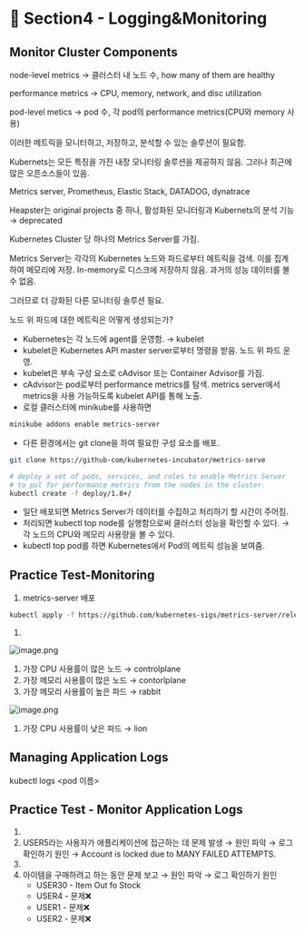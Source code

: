 # 🍨 Section4 - Logging&Monitoring

## Monitor Cluster Components


node-level metrics → 클러스터 내 노드 수, how many of them are healthy


performance metrics → CPU, memory, network, and disc utilization


pod-level  metics → pod 수, 각 pod의 performance metrics(CPU와 memory 사용)


이러한 메트릭을 모니터하고, 저장하고, 분석할 수 있는 솔루션이 필요함.


Kubernets는 모든 특징을 가진 내장 모니터링 솔루션을 제공하지 않음. 그러나 최근에 많은 오픈소스들이 있음.


Metrics server, Prometheus, Elastic Stack, DATADOG, dynatrace


Heapster는 original projects 중 하나, 활성화된 모니터링과 Kubernets의 분석 기능 → deprecated


Kubernetes Cluster 당 하나의 Metrics Server를 가짐.


Metrics Server는 각각의 Kubernetes 노드와 파드로부터 메트릭을 검색. 이를 집계하여 메모리에 저장. In-memory로 디스크에 저장하지 않음. 과거의 성능 데이터를 볼 수 없음.


그러므로 더 강화된 다른 모니터링 솔루션 필요.


노드 위 파드에 대한 메트릭은 어떻게 생성되는가?

- Kubernetes는 각 노드에 agent를 운영함. → kubelet
- kubelet은 Kubernetes API master server로부터 명령을 받음. 노드 위 파드 운영.
- kubelet은 부속 구성 요소로 cAdvisor 또는 Container Advisor를 가짐.
- cAdvisor는 pod로부터 performance metrics를 탐색. metrics server에서 metrics을 사용 가능하도록  kubelet API를 통해 노출.
- 로컬 클러스터에 minikube를 사용하면

```bash
minikube addons enable metrics-server
```

- 다른 환경에서는 git clone을 하여 필요한 구성 요소를 배포.

```bash
git clone https://github-com/kubernetes-incubator/metrics-serve

# deploy a set of pods, services, and roles to enable Metrics Server
# to pul for performance metrics from the nodes in the cluster.
kubectl create -f deploy/1.8+/
```

- 일단 배포되면 Metrics Server가 데이터를 수집하고 처리하기 할 시간이 주어짐.
- 처리되면 kubectl top node를 실행함으로써 클러스터 성능을 확인할 수 있다. → 각 노드의 CPU와 메모리 사용량을 볼 수 있다.
- kubectl top pod를 하면 Kubernetes에서 Pod의 메트릭 성능을 보여줌.

## Practice Test-Monitoring

1. metrics-server 배포

```bash
kubectl apply -f https://github.com/kubernetes-sigs/metrics-server/releases/latest/download/components.yaml
```

1. 

![image.png](https://prod-files-secure.s3.us-west-2.amazonaws.com/b2ea2032-00e9-4883-a13b-cb03cf5b2334/be867e9c-0d47-47a3-971e-146d2c8c7945/image.png?X-Amz-Algorithm=AWS4-HMAC-SHA256&X-Amz-Content-Sha256=UNSIGNED-PAYLOAD&X-Amz-Credential=ASIAZI2LB46653EMMU33%2F20250516%2Fus-west-2%2Fs3%2Faws4_request&X-Amz-Date=20250516T140907Z&X-Amz-Expires=3600&X-Amz-Security-Token=IQoJb3JpZ2luX2VjEI7%2F%2F%2F%2F%2F%2F%2F%2F%2F%2FwEaCXVzLXdlc3QtMiJGMEQCIDmSyOqoZKO5ctn05oUWYtZUi%2B70oAo3%2Be6bnghkBksTAiAb0ZyL%2BBqy1navZ6USJWzIsp1%2FBF1%2BLzgJC9AcEmMpnyr%2FAwhHEAAaDDYzNzQyMzE4MzgwNSIMxplOdTh1v86QN2C%2BKtwDvlYeWp9ZQH9mAflDpfZU3y2rVA2uazH%2BZQbuLjs9TuVcvvnLJ%2FfqfHX5Fn7cHoD9rL4rdCFS5HEVKfe4c39%2FOERZ1d17v%2Bqzh3RDBJPV9GvQXilTZIQBHp1SQg1DU45kJ1n6ATGn2X7%2F5rMs5s7G4vqMaHKf5cMV5wUczzAkom%2B2GsRb5kUDAFIOwVncOqeyawUryAVdCkK5bBhVvCdRbehvBwniZQjl4uMZt98axpVm2AQMWeCVcm6WVsFk5bJ4A8SPVYS5v1KaxpEtKvazYvr1O0F%2For2u6qp8HvywuYL9TMV0YmG3JP801JUNfPt%2Bl%2BShOQkdlZWs3vbHuxD3aLW6shcVqY5oA9eG5UxbgDn%2Bz7XkLLCb7ICscw3mA7mUAiqJj%2Fr0v7pzWe7Fcre1ACJAByBE4%2B%2F5niSHNHThNoybwG2l0pHxM246u4K5SMcmh0%2FEi7QZG%2Bx6SeTCToqiLBnQgBF6d9GuQkQmLGmCSx%2F%2FkjSW7nEeNB3h5TmeWqTC5GZpssuCacA2sFzLBKsZUEJAIV0MFBx3ZiB8x39CNr1%2FHY31xV9BpI8bHFm5YH81f9XMZGdjq5UVxniDYkC72NmhSbz%2BrAB48z9HZQusVv4UtCYL3ULyiWOHAJIwn4GdwQY6pgHhcdX6lxBkx6kCA6fOk43dz09%2BQ9ehPavbw%2BGm5LioOBNQ3aXVKrPWXP7zehJuIJVrd9YNCOZVH%2FK5eZeIHq0D%2BzltoV%2FDND7sFcA1I3UQ9JLjbShAyot22x%2F1%2BBS1rbXJroQ5DU6zB07tsg3VvEVySzAFbuhIwncgYe10QAAW5UuRVgt7rL9K808AKC0GNP3E23qWeLF7iBjn92SQtOqISHV7UxaQ&X-Amz-Signature=b727a18106ea35c542d16e889f3b7b997b87310dd9e322a066f567ddfb44ba4a&X-Amz-SignedHeaders=host&x-id=GetObject)

1. 가장 CPU 사용률이 많은 노드 → controlplane
2. 가장 메모리 사용률이 많은 노드 → contorlplane
3. 가장 메모리 사용률이 높은 파드 → rabbit

![image.png](https://prod-files-secure.s3.us-west-2.amazonaws.com/b2ea2032-00e9-4883-a13b-cb03cf5b2334/a5ad8203-cf78-4c06-9de1-67cb491aedc9/image.png?X-Amz-Algorithm=AWS4-HMAC-SHA256&X-Amz-Content-Sha256=UNSIGNED-PAYLOAD&X-Amz-Credential=ASIAZI2LB46653EMMU33%2F20250516%2Fus-west-2%2Fs3%2Faws4_request&X-Amz-Date=20250516T140907Z&X-Amz-Expires=3600&X-Amz-Security-Token=IQoJb3JpZ2luX2VjEI7%2F%2F%2F%2F%2F%2F%2F%2F%2F%2FwEaCXVzLXdlc3QtMiJGMEQCIDmSyOqoZKO5ctn05oUWYtZUi%2B70oAo3%2Be6bnghkBksTAiAb0ZyL%2BBqy1navZ6USJWzIsp1%2FBF1%2BLzgJC9AcEmMpnyr%2FAwhHEAAaDDYzNzQyMzE4MzgwNSIMxplOdTh1v86QN2C%2BKtwDvlYeWp9ZQH9mAflDpfZU3y2rVA2uazH%2BZQbuLjs9TuVcvvnLJ%2FfqfHX5Fn7cHoD9rL4rdCFS5HEVKfe4c39%2FOERZ1d17v%2Bqzh3RDBJPV9GvQXilTZIQBHp1SQg1DU45kJ1n6ATGn2X7%2F5rMs5s7G4vqMaHKf5cMV5wUczzAkom%2B2GsRb5kUDAFIOwVncOqeyawUryAVdCkK5bBhVvCdRbehvBwniZQjl4uMZt98axpVm2AQMWeCVcm6WVsFk5bJ4A8SPVYS5v1KaxpEtKvazYvr1O0F%2For2u6qp8HvywuYL9TMV0YmG3JP801JUNfPt%2Bl%2BShOQkdlZWs3vbHuxD3aLW6shcVqY5oA9eG5UxbgDn%2Bz7XkLLCb7ICscw3mA7mUAiqJj%2Fr0v7pzWe7Fcre1ACJAByBE4%2B%2F5niSHNHThNoybwG2l0pHxM246u4K5SMcmh0%2FEi7QZG%2Bx6SeTCToqiLBnQgBF6d9GuQkQmLGmCSx%2F%2FkjSW7nEeNB3h5TmeWqTC5GZpssuCacA2sFzLBKsZUEJAIV0MFBx3ZiB8x39CNr1%2FHY31xV9BpI8bHFm5YH81f9XMZGdjq5UVxniDYkC72NmhSbz%2BrAB48z9HZQusVv4UtCYL3ULyiWOHAJIwn4GdwQY6pgHhcdX6lxBkx6kCA6fOk43dz09%2BQ9ehPavbw%2BGm5LioOBNQ3aXVKrPWXP7zehJuIJVrd9YNCOZVH%2FK5eZeIHq0D%2BzltoV%2FDND7sFcA1I3UQ9JLjbShAyot22x%2F1%2BBS1rbXJroQ5DU6zB07tsg3VvEVySzAFbuhIwncgYe10QAAW5UuRVgt7rL9K808AKC0GNP3E23qWeLF7iBjn92SQtOqISHV7UxaQ&X-Amz-Signature=c6566c06ce995c77478a4eb391b6c573c0c0e56005467d2982f6d943ffa12e8e&X-Amz-SignedHeaders=host&x-id=GetObject)

1. 가장 CPU 사용률이 낮은 파드 → lion

## Managing Application Logs


kubectl logs <pod 이름>


## Practice Test - Monitor Application Logs

1. 
2. USER5라는 사용자가 애플리케이션에 접근하는 데 문제 발생 → 원인 파악 → 로그 확인하기
원인 → Account is locked due to MANY FAILED ATTEMPTS.
3. 
4. 아이템을 구매하려고 하는 동안 문제 보고 → 원인 파악 → 로그 확인하기
원인
    - USER30 - Item Out fo Stock
    - USER4 - 문제❌
    - USER1 - 문제❌
    - USER2 - 문제❌
